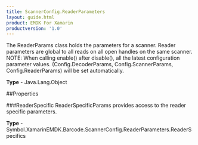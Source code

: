 ```yaml
---
title: ScannerConfig.ReaderParameters
layout: guide.html
product: EMDK For Xamarin
productversion: '1.0'
---
```

The ReaderParams class holds the parameters for a scanner. Reader parameters are global to all reads on all open handles on the same scanner. NOTE: When calling enable() after disable(), all the latest configuration parameter values. (Config.DecoderParams, Config.ScannerParams, Config.ReaderParams) will be set automatically.

**Type** - Java.Lang.Object

##Properties

###ReaderSpecific
ReaderSpecificParams provides access to the reader specific parameters.

**Type** - Symbol.XamarinEMDK.Barcode.ScannerConfig.ReaderParameters.ReaderSpecifics
















